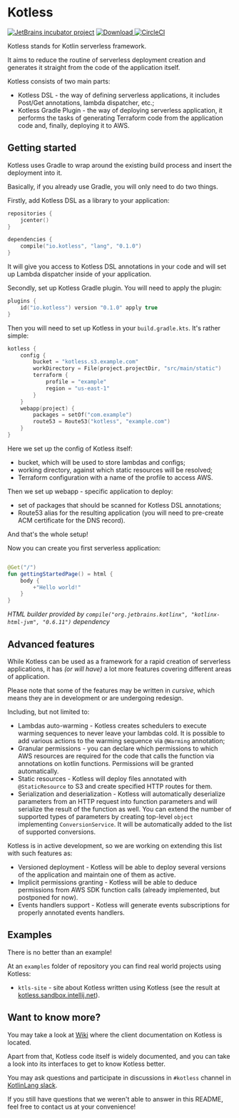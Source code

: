 # Kotless

[![JetBrains incubator project](https://jb.gg/badges/incubator-flat-square.svg)](https://confluence.jetbrains.com/display/ALL/JetBrains+on+GitHub)
[![Download](https://img.shields.io/bintray/v/tanvd/io.kotless/lang.svg?label=jcenter&style=flat-square) ](https://bintray.com/tanvd/io.kotless/lang/_latestVersion)
[![CircleCI](https://img.shields.io/circleci/build/github/JetBrains/kotless.svg?style=flat-square)](https://circleci.com/gh/JetBrains/kotless)

Kotless stands for Kotlin serverless framework. 

It aims to reduce the routine of serverless deployment creation and generates it straight
from the code of the application itself. 

Kotless consists of two main parts:
* Kotless DSL - the way of defining serverless applications, it includes Post/Get annotations, lambda dispatcher, etc.;
* Kotless Gradle Plugin - the way of deploying serverless application, it performs the tasks of generating Terraform 
  code from the application code and, finally, deploying it to AWS.

## Getting started

Kotless uses Gradle to wrap around the existing build process and insert the deployment into it. 

Basically, if you already use Gradle, you will only need to do two things.

Firstly, add Kotless DSL as a library to your application:

```kotlin
repositories {
    jcenter()
}

dependencies {
    compile("io.kotless", "lang", "0.1.0")
}
```

It will give you access to Kotless DSL annotations in your code and will set up Lambda dispatcher inside of your application.

Secondly, set up Kotless Gradle plugin. You will need to apply the plugin:

```kotlin
plugins {
    id("io.kotless") version "0.1.0" apply true
}
```

Then you will need to set up Kotless in your `build.gradle.kts`. It's rather simple:

```kotlin
kotless {
    config {
        bucket = "kotless.s3.example.com"
        workDirectory = File(project.projectDir, "src/main/static")
        terraform {
            profile = "example"
            region = "us-east-1"
        }
    }
    webapp(project) {
        packages = setOf("com.example")
        route53 = Route53("kotless", "example.com")
    }
}
```

Here we set up the config of Kotless itself:
* bucket, which will be used to store lambdas and configs;
* working directory, against which static resources will be resolved;
* Terraform configuration with a name of the profile to access AWS.

Then we set up webapp - specific application to deploy: 
* set of packages that should be scanned for Kotless DSL annotations;
* Route53 alias for the resulting application (you will need to pre-create ACM certificate for the DNS record).

And that's the whole setup!

Now you can create you first serverless application:

```kotlin

@Get("/")
fun gettingStartedPage() = html {
    body {
        +"Hello world!"
    }
}
```

*HTML builder provided by `compile("org.jetbrains.kotlinx", "kotlinx-html-jvm", "0.6.11")` dependency*

## Advanced features

While Kotless can be used as a framework for a rapid creation of serverless
applications, it has *(or will have)* a lot more features covering different areas of application.

Please note that some of the features may be written in *cursive*, which means they are in development or
are undergoing redesign.

Including, but not limited to:
* Lambdas auto-warming - Kotless creates schedulers to execute warming sequences to never leave your lambdas cold. 
  It is possible to add various actions to the warming sequence via `@Warming` annotation;
* Granular permissions - you can declare which permissions to which AWS resources are required for the code that
  calls the function via annotations on kotlin functions. Permissions will be granted automatically.
* Static resources - Kotless will deploy files annotated with `@StaticResource` to S3 and create specified HTTP 
  routes for them.
* Serialization and deserialization - Kotless will automatically deserialize parameters from an HTTP request into 
  function parameters and will serialize the result of the function as well. You can extend the number of supported 
  types of parameters by creating top-level `object` implementing `ConversionService`. It will be automatically
  added to the list of supported conversions.

Kotless is in active development, so we are working on extending this list with such features as:
* Versioned deployment - Kotless will be able to deploy several versions of the application and maintain one of them
  as active.
* Implicit permissions granting - Kotless will be able to deduce permissions from AWS SDK function calls 
  (already implemented, but postponed for now).
* Events handlers support - Kotless will generate events subscriptions for properly annotated events handlers.

## Examples

There is no better than an example!

At an `examples` folder of repository you can find real world projects using Kotless:
* `ktls-site` - site about Kotless written using Kotless (see the result at [kotless.sandbox.intellij.net](https://kotless.sandbox.intellij.net)). 

## Want to know more?

You may take a look at [Wiki](https://github.com/JetBrains/kotless/wiki) where the client documentation on Kotless is located.

Apart from that, Kotless code itself is widely documented, and you can take a look into its interfaces to get to know Kotless better. 

You may ask questions and participate in discussions in `#kotless` channel in [KotlinLang slack](http://slack.kotlinlang.org).

If you still have questions that we weren't able to answer in this README, feel free to contact us at your convenience!
